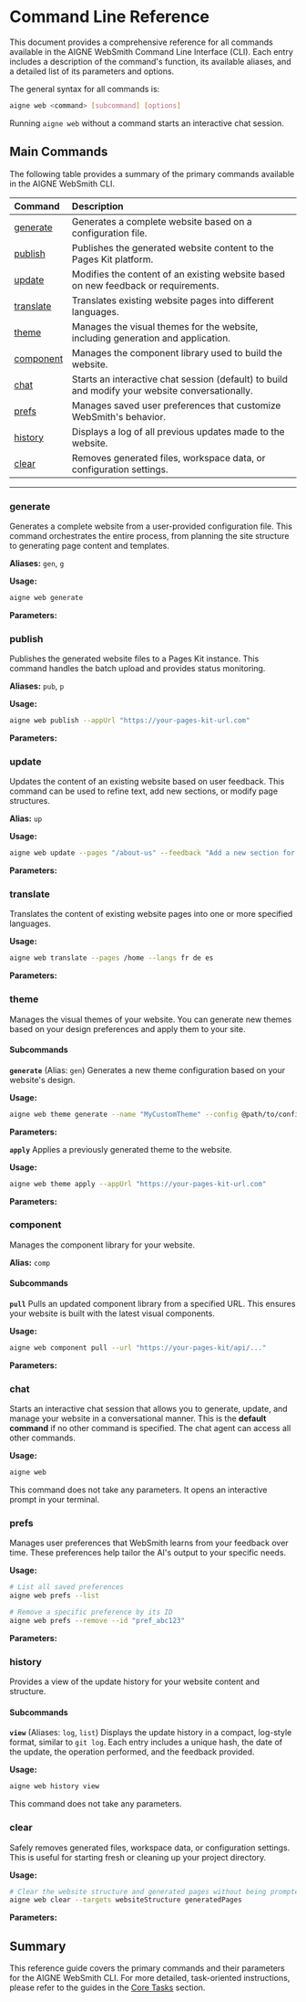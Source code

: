 # Command Line Reference

This document provides a comprehensive reference for all commands available in the AIGNE WebSmith Command Line Interface (CLI). Each entry includes a description of the command's function, its available aliases, and a detailed list of its parameters and options.

The general syntax for all commands is:
```bash
aigne web <command> [subcommand] [options]
```

Running `aigne web` without a command starts an interactive chat session.

## Main Commands

The following table provides a summary of the primary commands available in the AIGNE WebSmith CLI.

| Command | Description |
| :--- | :--- |
| [generate](#generate) | Generates a complete website based on a configuration file. |
| [publish](#publish) | Publishes the generated website content to the Pages Kit platform. |
| [update](#update) | Modifies the content of an existing website based on new feedback or requirements. |
| [translate](#translate) | Translates existing website pages into different languages. |
| [theme](#theme) | Manages the visual themes for the website, including generation and application. |
| [component](#component) | Manages the component library used to build the website. |
| [chat](#chat) | Starts an interactive chat session (default) to build and modify your website conversationally. |
| [prefs](#prefs) | Manages saved user preferences that customize WebSmith's behavior. |
| [history](#history) | Displays a log of all previous updates made to the website. |
| [clear](#clear) | Removes generated files, workspace data, or configuration settings. |

---

### generate
Generates a complete website from a user-provided configuration file. This command orchestrates the entire process, from planning the site structure to generating page content and templates.

**Aliases:** `gen`, `g`

**Usage:**
```bash
aigne web generate
```

**Parameters:**

<x-field-group>
  <x-field data-name="config" data-type="String" data-required="false" data-desc="The path to the website configuration file. If not provided, WebSmith will look for a default configuration file in the current directory."></x-field>
  <x-field data-name="glossary" data-type="String" data-required="false" data-desc="A file containing a glossary of terms to ensure consistent terminology throughout the generated content. Use the format @<file>."></x-field>
  <x-field data-name="forceRegenerate" data-type="Boolean" data-required="false" data-desc="If set to true, this forces the regeneration of all pages, even if they already exist."></x-field>
</x-field-group>

### publish
Publishes the generated website files to a Pages Kit instance. This command handles the batch upload and provides status monitoring.

**Aliases:** `pub`, `p`

**Usage:**
```bash
aigne web publish --appUrl "https://your-pages-kit-url.com"
```

**Parameters:**

<x-field-group>
  <x-field data-name="appUrl" data-type="String" data-required="false" data-desc="The base URL of the target Pages Kit website where the pages will be published."></x-field>
  <x-field data-name="with-navigations" data-type="Boolean" data-required="false" data-desc="If set to true, publishes website navigation data along with the pages."></x-field>
  <x-field data-name="with-locales" data-type="Boolean" data-required="false" data-desc="If set to true, publishes website locale and language settings."></x-field>
</x-field-group>

### update
Updates the content of an existing website based on user feedback. This command can be used to refine text, add new sections, or modify page structures.

**Alias:** `up`

**Usage:**
```bash
aigne web update --pages "/about-us" --feedback "Add a new section for team members."
```

**Parameters:**

<x-field-group>
  <x-field data-name="pages" data-type="Array" data-required="false" data-desc="An array of page paths to update (e.g., /about-us, /contact)."></x-field>
  <x-field data-name="feedback" data-type="String" data-required="false" data-desc="A detailed description of the changes or improvements required for the content."></x-field>
  <x-field data-name="glossary" data-type="String" data-required="false" data-desc="A file containing a glossary of terms for consistency. Use the format @<file>."></x-field>
</x-field-group>

### translate
Translates the content of existing website pages into one or more specified languages.

**Usage:**
```bash
aigne web translate --pages /home --langs fr de es
```

**Parameters:**

<x-field-group>
  <x-field data-name="pages" data-type="Array" data-required="false" data-desc="An array of page paths to translate."></x-field>
  <x-field data-name="langs" data-type="Array" data-required="false" data-desc="A list of space-separated language codes to translate the content into. Available codes include: en, zh, zh-TW, ja, fr, de, es, it, ru, ko, pt, ar."></x-field>
  <x-field data-name="feedback" data-type="String" data-required="false" data-desc="Specific instructions or feedback to improve the quality of the translation."></x-field>
  <x-field data-name="glossary" data-type="String" data-required="false" data-desc="A file containing a glossary of terms for consistent translation. Use the format @<file>."></x-field>
</x-field-group>

### theme
Manages the visual themes of your website. You can generate new themes based on your design preferences and apply them to your site.

#### Subcommands

**`generate`** (Alias: `gen`)
Generates a new theme configuration based on your website's design.

**Usage:**
```bash
aigne web theme generate --name "MyCustomTheme" --config @path/to/config.yaml
```

**Parameters:**

<x-field-group>
  <x-field data-name="name" data-type="String" data-required="false" data-desc="A unique name for the new theme."></x-field>
  <x-field data-name="config" data-type="String" data-required="false" data-desc="The path to the website configuration file to base the theme on."></x-field>
</x-field-group>

**`apply`**
Applies a previously generated theme to the website.

**Usage:**
```bash
aigne web theme apply --appUrl "https://your-pages-kit-url.com"
```

**Parameters:**

<x-field-group>
  <x-field data-name="appUrl" data-type="String" data-required="false" data-desc="The base URL of the target Pages Kit website where the theme will be applied."></x-field>
</x-field-group>

### component
Manages the component library for your website.

**Alias:** `comp`

#### Subcommands

**`pull`**
Pulls an updated component library from a specified URL. This ensures your website is built with the latest visual components.

**Usage:**
```bash
aigne web component pull --url "https://your-pages-kit/api/..."
```

**Parameters:**

<x-field-group>
  <x-field data-name="url" data-type="String" data-required="true" data-desc="The full URL provided by your Pages Kit instance to pull the component library."></x-field>
</x-field-group>

### chat
Starts an interactive chat session that allows you to generate, update, and manage your website in a conversational manner. This is the **default command** if no other command is specified. The chat agent can access all other commands.

**Usage:**
```bash
aigne web
```

This command does not take any parameters. It opens an interactive prompt in your terminal.

### prefs
Manages user preferences that WebSmith learns from your feedback over time. These preferences help tailor the AI's output to your specific needs.

**Usage:**
```bash
# List all saved preferences
aigne web prefs --list

# Remove a specific preference by its ID
aigne web prefs --remove --id "pref_abc123"
```

**Parameters:**

<x-field-group>
  <x-field data-name="--list" data-type="Flag" data-required="false" data-desc="Displays a formatted list of all saved user preferences."></x-field>
  <x-field data-name="--remove" data-type="Flag" data-required="false" data-desc="Removes one or more preferences. Requires the --id parameter or will prompt for selection."></x-field>
  <x-field data-name="--toggle" data-type="Flag" data-required="false" data-desc="Toggles the active status of one or more preferences. Requires --id or will prompt."></x-field>
  <x-field data-name="--id" data-type="Array" data-required="false" data-desc="An array of preference IDs to be managed (removed or toggled). Required only when using --remove or --toggle non-interactively."></x-field>
</x-field-group>

### history
Provides a view of the update history for your website content and structure.

#### Subcommands

**`view`** (Aliases: `log`, `list`)
Displays the update history in a compact, log-style format, similar to `git log`. Each entry includes a unique hash, the date of the update, the operation performed, and the feedback provided.

**Usage:**
```bash
aigne web history view
```

This command does not take any parameters.

### clear
Safely removes generated files, workspace data, or configuration settings. This is useful for starting fresh or cleaning up your project directory.

**Usage:**
```bash
# Clear the website structure and generated pages without being prompted
aigne web clear --targets websiteStructure generatedPages
```

**Parameters:**

<x-field-group>
  <x-field data-name="targets" data-type="Array" data-required="false" data-desc="An array of items to clear without prompting. Possible values: websiteStructure, generatedPages, websiteConfig, deploymentConfig, authTokens, mediaDescription."></x-field>
  <x-field data-name="pagesDir" data-type="String" data-required="false" data-desc="Overrides the default directory path for your source pages."></x-field>
  <x-field data-name="tmpDir" data-type="String" data-required="false" data-desc="Overrides the default directory path for the temporary workspace."></x-field>
  <x-field data-name="outputDir" data-type="String" data-required="false" data-desc="Overrides the default directory path for the generated pages."></x-field>
  <x-field data-name="configPath" data-type="String" data-required="false" data-desc="Overrides the default path for the configuration file."></x-field>
</x-field-group>

## Summary

This reference guide covers the primary commands and their parameters for the AIGNE WebSmith CLI. For more detailed, task-oriented instructions, please refer to the guides in the [Core Tasks](./core-tasks.md) section.